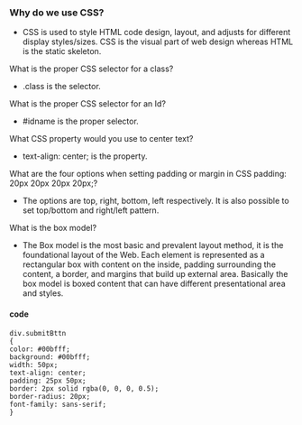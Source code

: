 ### Why do we use CSS?

* CSS is used to style HTML code design, layout, and adjusts for different display styles/sizes. CSS is the visual part of web design whereas HTML is the static skeleton.

What is the proper CSS selector for a class?

* .class is the selector.

What is the proper CSS selector for an Id?

* #idname is the proper selector.

What CSS property would you use to center text?

* text-align: center; is the property.

What are the four options when setting padding or margin in CSS padding: 20px 20px 20px 20px;?

* The options are top, right, bottom, left respectively. It is also possible to set top/bottom and right/left pattern.

What is the box model?

* The Box model is the most basic and prevalent layout method, it is the foundational layout of the Web. Each element is represented as a rectangular box with content on the inside, padding surrounding the content, a border, and margins that build up external area. Basically the box model is boxed content that can have different presentational area and styles.

#### code

```
div.submitBttn
{
color: #00bfff;
background: #00bfff;
width: 50px;
text-align: center;
padding: 25px 50px;
border: 2px solid rgba(0, 0, 0, 0.5);
border-radius: 20px;
font-family: sans-serif;
}

```
